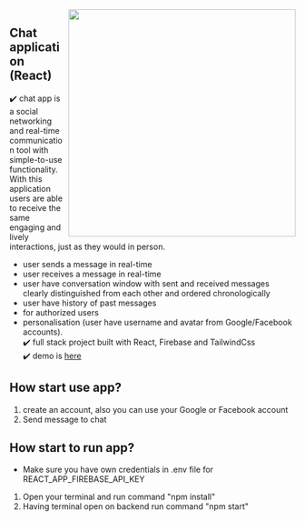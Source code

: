 <img src="https://user-images.githubusercontent.com/102720711/203287219-0366fe4b-a603-4a97-9ad3-3d40a4886c83.png" width="400" height="400" align="right" /> 


## Chat application (React)

:heavy_check_mark: chat app is a social networking and real-time communication tool with simple-to-use functionality. With this application users are able to receive the same engaging and lively interactions, just as they would in person.
- user sends a message in real-time
- user receives a message in real-time
- user have conversation window with sent and received messages clearly distinguished from each other and ordered chronologically
- user have history of past messages
- for authorized users
- personalisation (user have username and avatar from Google/Facebook accounts).<br />
:heavy_check_mark: full stack project built with React, Firebase and TailwindCss<br />
:heavy_check_mark: demo is [here](https://frontend-kzea.onrender.com)

## How start use app?
1. create an account, also you can use your Google or Facebook account
2. Send message to chat


## How start to run app?
- Make sure you have own credentials in .env file for REACT_APP_FIREBASE_API_KEY
1. Open your terminal and run command "npm install"
3. Having terminal open on backend run command "npm start"
